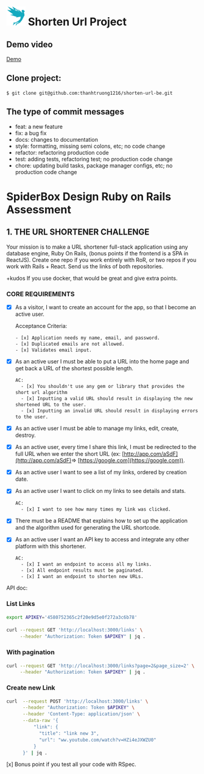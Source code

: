 # <img src='app/assets/images/studiovinari-brands.svg?raw=true' width="50" height="50"/> Shorten Url Project

## Demo video

[Demo](https://www.loom.com/share/6807c890ae6642158c695c0a93e235ff)

## Clone project:

```
$ git clone git@github.com:thanhtruong1216/shorten-url-be.git
```

## The type of commit messages

- feat: a new feature
- fix: a bug fix
- docs: changes to documentation
- style: formatting, missing semi colons, etc; no code change
- refactor: refactoring production code
- test: adding tests, refactoring test; no production code change
- chore: updating build tasks, package manager configs, etc; no production code change

# SpiderBox Design Ruby on Rails Assessment

## 1. THE URL SHORTENER CHALLENGE

Your mission is to make a URL shortener full-stack application using any database engine, Ruby On Rails, (bonus points if the frontend is a SPA in ReactJS).
Create one repo if you work entirely with RoR, or two repos if you work with Rails + React. Send us the links of both repositories.

+kudos If you use docker, that would be great and give extra points.

### CORE REQUIREMENTS

- [x] As a visitor, I want to create an account for the app, so that I become an active user.

  Acceptance Criteria:

      - [x] Application needs my name, email, and password.
      - [x] Duplicated emails are not allowed.
      - [x] Validates email input.

- [x] As an active user I must be able to put a URL into the home page and get back a URL of the shortest possible length.

      AC:
        - [x] You shouldn't use any gem or library that provides the short url algorithm
        - [x] Inputting a valid URL should result in displaying the new shortened URL to the user.
        - [x] Inputting an invalid URL should result in displaying errors to the user.

- [x] As an active user I must be able to manage my links, edit, create, destroy.

- [x] As an active user, every time I share this link, I must be redirected to the full URL when we enter the short URL (ex: [http://app.com/aSdF](http://app.com/aSdF)​ =>​ [​https://google.com​](​https://google.com​)).
- [x] As an active user I want to see a list of my links, ordered by creation date.
- [x] As an active user I want to click on my links to see details and stats.

      AC:
        - [x] I want to see how many times my link was clicked.

- [x] There must be a README that explains how to set up the application and the algorithm used for generating the URL shortcode.

- [x] As an active user I want an API key to access and integrate any other platform with this shortener.

      AC:
        - [x] I want an endpoint to access all my links.
        - [x] All endpoint results must be paginated.
        - [x] I want an endpoint to shorten new URLs.

API doc:

### List Links

```bash
export APIKEY='4580752365c2f20e9d5e0f272a3c6b78'

curl --request GET 'http://localhost:3000/links' \
     --header "Authorization: Token $APIKEY" | jq .
```

### With pagination

```bash
curl --request GET 'http://localhost:3000/links?page=2&page_size=2' \
     --header "Authorization: Token $APIKEY" | jq .
```

### Create new Link

```bash
curl  --request POST 'http://localhost:3000/links' \
      --header "Authorization: Token $APIKEY" \
      --header 'Content-Type: application/json' \
      --data-raw '{
          "link": {
            "title": "link new 3",
            "url": "ww.youtube.com/watch?v=HZi4eJXWZU0"
          }
      }' | jq .
```

[x] Bonus point if you test all your code with RSpec.
